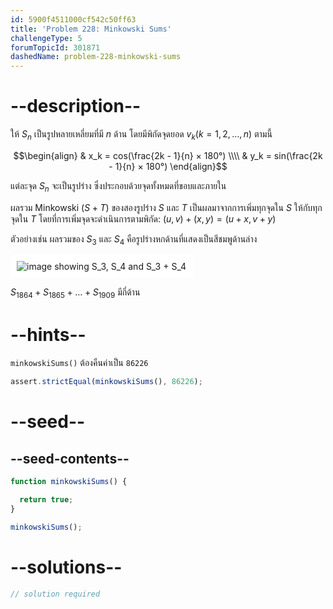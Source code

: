 ```yaml
---
id: 5900f4511000cf542c50ff63
title: 'Problem 228: Minkowski Sums'
challengeType: 5
forumTopicId: 301871
dashedName: problem-228-minkowski-sums
---
```


# --description--

ให้ $S_n$ เป็นรูปหลายเหลี่ยมที่มี $n$ ด้าน โดยมีพิกัดจุดยอด $v_k (k = 1, 2, \ldots, n)$ ตามนี้

$$\begin{align}
  & x_k = cos(\frac{2k - 1}{n} × 180°) \\\\
  & y_k = sin(\frac{2k - 1}{n} × 180°)
\end{align}$$

แต่ละจุด $S_n$ จะเป็นรูปร่าง ซึ่งประกอบด้วยจุดทั้งหมดที่ขอบและภายใน

ผลรวม Minkowski ($S + T$) ของสองรูปร่าง $S$ และ $T$ เป็นผลมาจากการเพิ่มทุกจุดใน $S$ ให้กับทุกจุดใน $T$ โดยที่การเพิ่มจุดจะดำเนินการตามพิกัด: $( u, v) + (x, y) = (u + x, v + y)$

ตัวอย่างเช่น ผลรวมของ $S_3$ และ $S_4$ คือรูปร่างหกด้านที่แสดงเป็นสีชมพูด้านล่าง

<img class="img-responsive center-block" alt="image showing S_3, S_4 and S_3 + S_4" src="https://cdn.freecodecamp.org/curriculum/project-euler/minkowski-sums.png" style="background-color: white; padding: 10px;">

$S_{1864} + S_{1865} + \ldots + S_{1909}$ มีกี่ด้าน

# --hints--

`minkowskiSums()` ต้องคืนค่าเป็น `86226`

```js
assert.strictEqual(minkowskiSums(), 86226);
```

# --seed--

## --seed-contents--

```js
function minkowskiSums() {

  return true;
}

minkowskiSums();
```

# --solutions--

```js
// solution required
```
